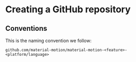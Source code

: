 # Creating a GitHub repository

## Conventions

This is the naming convention we follow:

    github.com/material-motion/material-motion-<feature>-<platform/language>
